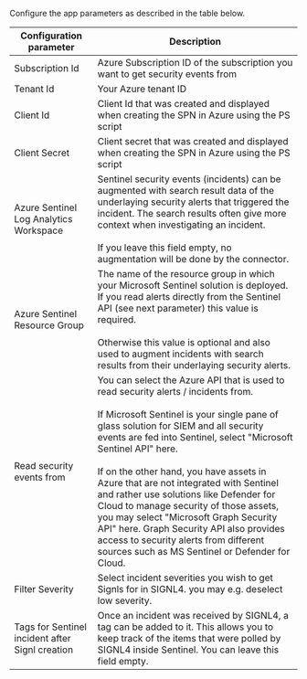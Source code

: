 
Configure the app parameters as described in the table below.

| Configuration parameter | Description |
| --- | --- |
| Subscription Id | Azure Subscription ID of the subscription you want to get security events from |
| Tenant Id | Your Azure tenant ID |
| Client Id | Client Id that was created and displayed when creating the SPN in Azure using the PS script |
| Client Secret | Client secret that was created and displayed when creating the SPN in Azure using the PS script |
| Azure Sentinel Log Analytics Workspace | Sentinel security events (incidents) can be augmented with search result data of the underlaying security alerts that triggered the incident. The search results often give more context when investigating an incident.<br><br>If you leave this field empty, no augmentation will be done by the connector. |
| Azure Sentinel Resource Group | The name of the resource group in which your Microsoft Sentinel solution is deployed. If you read alerts directly from the Sentinel API (see next parameter) this value is required.<br><br>Otherwise this value is optional and also used to augment incidents with search results from their underlaying security alerts. |
| Read security events from | You can select the Azure API that is used to read security alerts / incidents from.<br><br>If Microsoft Sentinel is your single pane of glass solution for SIEM and all security events are fed into Sentinel, select "Microsoft Sentinel API" here.<br><br>If on the other hand, you have assets in Azure that are not integrated with Sentinel and rather use solutions like Defender for Cloud to manage security of those assets, you may select "Microsoft Graph Security API" here. Graph Security API also provides access to security alerts from different sources such as MS Sentinel or Defender for Cloud. |
| Filter Severity | Select incident severities you wish to get Signls for in SIGNL4. you may e.g. deselect low severity. |
| Tags for Sentinel incident after Signl creation | Once an incident was received by SIGNL4, a tag can be added to it. This allows you to keep track of the items that were polled by SIGNL4 inside Sentinel. You can leave this field empty. |
